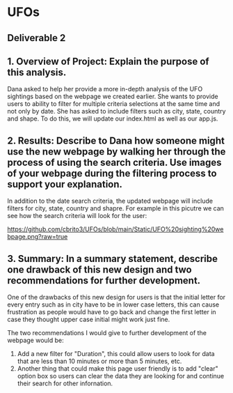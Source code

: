 # UFOs

## Deliverable 2

## 1. Overview of Project: Explain the purpose of this analysis.
Dana asked to help her provide a more in-depth analysis of the UFO sightings based on the webpage we created earlier. She wants to provide users to ability to filter for multiple criteria selections at the same time and not only by date. She has asked to include filters such as city, state, country and shape. To do this, we will update our index.html as well as our app.js. 

## 2. Results: Describe to Dana how someone might use the new webpage by walking her through the process of using the search criteria. Use images of your webpage during the filtering process to support your explanation.
In addition to the date search criteria, the updated webpage will include filters for city, state, country and shapre. 
For example in this picutre we can see how the search criteria will look for the user:

https://github.com/cbrito3/UFOs/blob/main/Static/UFO%20sighting%20webpage.png?raw=true


## 3. Summary: In a summary statement, describe one drawback of this new design and two recommendations for further development.
One of the drawbacks of this new design for users is that the initial letter for every entry such as in city have to be in lower case letters, this can cause frustration as people would have to go back and change the first letter in case they thought upper case initial might work just fine. 

The two recommendations I would give to further development of the webpage would be:
  1. Add a new filter for "Duration", this could allow users to look for data that are less than 10 minutes or more than 5 minutes, etc. 
  2. Another thing that could make this page user friendly is to add "clear" option box so users can clear the data they are looking for and continue their search for other infornation. 
